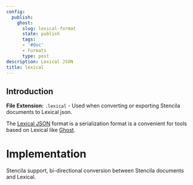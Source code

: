 ```yaml
---
config:
  publish:
    ghost:
      slug: lexical-format
      state: publish
      tags:
      - '#doc'
      - Formats
      type: post
description: Lexical JSON
title: lexical
---
```


## Introduction

**File Extension:** `.lexical` - Used when converting or exporting Stencila documents to Lexical json.

The [Lexical JSON](https://lexical.dev/docs/concepts/serialization) format is a serialization format is a convenient for tools based on Lexical like [Ghost](https://ghost.org). 

# Implementation

Stencila support, bi-directional conversion between Stencila documents and Lexical.

<!-- prettier-ignore-start -->
<!-- CODEC-DOCS:START -->

<!-- CODEC-DOCS:STOP -->
<!-- prettier-ignore-end -->
